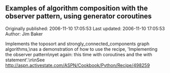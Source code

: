 ## Examples of algorithm composition with the observer pattern, using generator coroutines

Originally published: 2006-11-10 17:05:53
Last updated: 2006-11-10 17:05:53
Author: Jim Baker

Implements the toposort and strongly_connected_components graph algorithms,\nas a demonstration of how to use the recipe, 'Implementing the observer pattern\nyet again: this time with coroutines and the with statement'.\n\nSee http://aspn.activestate.com/ASPN/Cookbook/Python/Recipe/498259